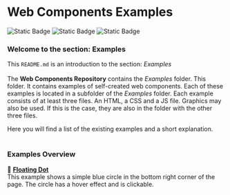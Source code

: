# Web Components Examples

![Static Badge](https://img.shields.io/badge/Uses%20HTML5-%23525252?style=plastic&logo=html5&logoColor=%2333bbff&label=%20&labelColor=%23525252&link=https%3A%2F%2Fgithub.com%2Fpraetoriani)
![Static Badge](https://img.shields.io/badge/Uses%20CSS3-%23525252?style=plastic&logo=css3&logoColor=%2333CC33&label=%20&labelColor=%23525252&link=https%3A%2F%2Fgithub.com%2Fpraetoriani)
![Static Badge](https://img.shields.io/badge/Uses%20Javascript-%23525252?style=plastic&logo=javascript&logoColor=%23ffd633&label=%20&labelColor=%23525252&link=https%3A%2F%2Fgithub.com%2Fpraetoriani)


### Welcome to the section: Examples


This <code>README.md</code> is an introduction to the section: *Examples*
<br><br>
The **Web Components Repository** contains the *Examples* folder. This folder. It contains examples of self-created web components. Each of these examples is located in a subfolder of the *Examples* folder. Each example consists of at least three files. An HTML, a CSS and a JS file. Graphics may also be used. If this is the case, they are also in the folder with the other three files.

Here you will find a list of the existing examples and a short explanation.
<br><br>

### Examples Overview

:pushpin: [**Floating Dot**](https://github.com/praetoriani/Web-Components/tree/main/Examples/floating-dot) <br>
This example shows a simple blue circle in the bottom right corner of the page. The circle has a hover effect and is clickable.

